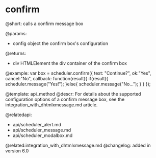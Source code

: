 confirm
=============

@short:
	calls a confirm message box

@params:
- config		object			the confirm box's configuration

@returns:

- div			HTMLElement		the div container of the confirm box



@example:
var box = scheduler.confirm({
    text: "Continue?",
    ok:"Yes", 
    cancel:"No",
    callback: function(result){
        if(result){
            scheduler.message("Yes!");
        }else{
            scheduler.message("No...");
        }
    }
});

@template:	api_method
@descr:
For details about the supported configuration options of a confirm message box, see the integration_with_dhtmlxmessage.md article.

@relatedapi:
- api/scheduler_alert.md
- api/scheduler_message.md
- api/scheduler_modalbox.md

@related:integration_with_dhtmlxmessage.md
@changelog:
added in version 6.0
